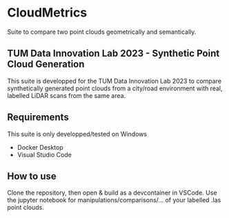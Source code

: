 # CloudMetrics
Suite to compare two point clouds geometrically and semantically.

## TUM Data Innovation Lab 2023 - Synthetic Point Cloud Generation
This suite is developped for the TUM Data Innovation Lab 2023 to compare synthetically generated point clouds from a city/road environment with real, labelled LiDAR scans from the same area.

## Requirements
This suite is only developped/tested on Windows
- Docker Desktop
- Visual Studio Code

## How to use
Clone the repository, then open & build as a devcontainer in VSCode. Use the jupyter notebook for manipulations/comparisons/... of your labelled .las point clouds.